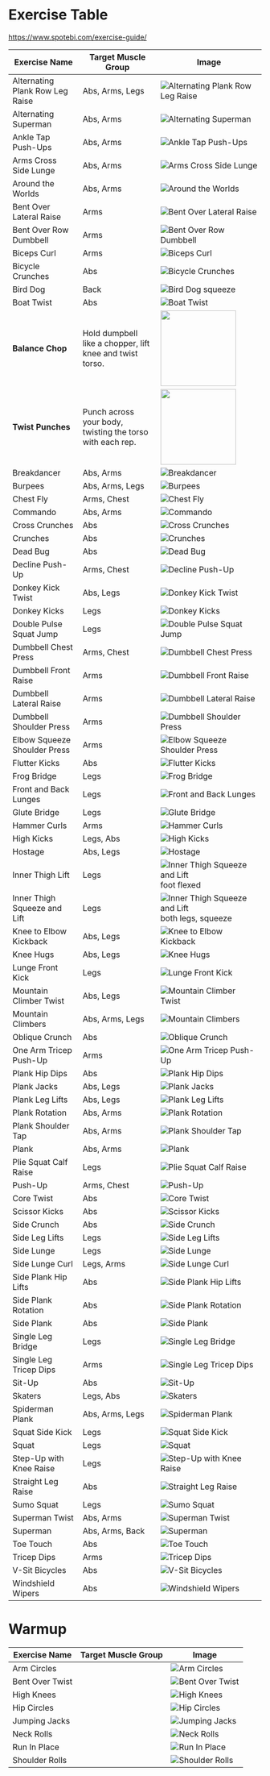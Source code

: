 # Exercise Table
https://www.spotebi.com/exercise-guide/

| Exercise Name                | Target Muscle Group    | Image                                                     |
| ---------------------------- | ---------------------- | --------------------------------------------------------- |
| Alternating Plank Row Leg Raise | Abs, Arms, Legs        | ![Alternating Plank Row Leg Raise](./images/alternating-plank-row-leg-raise.jpg) |
| Alternating Superman          | Abs, Arms             | ![Alternating Superman](./images/alternating-superman.jpg) |
| Ankle Tap Push-Ups            | Abs, Arms             | ![Ankle Tap Push-Ups](./images/ankle-tap-push-ups.jpg)     |
| Arms Cross Side Lunge            | Abs, Arms             | ![Arms Cross Side Lunge](./images/arms-cross-side-lunge.jpg)     |
| Around the Worlds             | Abs, Arms             | ![Around the Worlds](./images/around-the-worlds.jpg)       |
| Bent Over Lateral Raise       | Arms                  | ![Bent Over Lateral Raise](./images/bent-over-lateral-raise.jpg) |
| Bent Over Row Dumbbell        | Arms                  | ![Bent Over Row Dumbbell](./images/bent-over-row-dumbbell.jpg) |
| Biceps Curl                   | Arms                  | ![Biceps Curl](./images/biceps-curl.jpg)                   |
| Bicycle Crunches              | Abs                   | ![Bicycle Crunches](./images/bicycle-crunches.jpg)         |
| Bird Dog | Back                  | ![Bird Dog](./images/bird-dog.jpg) squeeze|
| Boat Twist                    | Abs                   | ![Boat Twist](./images/boat-twist.jpg)                     |
| **Balance Chop**| Hold dumpbell like a chopper, lift knee and twist torso. | <img src="./images/balance-chop.jpg" width="150" /> |
| **Twist Punches**                | Punch across your body, twisting the torso with each rep. | <img src="./images/boxer-squat-punch.jpg" width="150" /> |
| Breakdancer                   | Abs, Arms             | ![Breakdancer](./images/breakdancer.jpg)                   |
| Burpees                       | Abs, Arms, Legs       | ![Burpees](./images/burpees.jpg)                           |
| Chest Fly                     | Arms, Chest           | ![Chest Fly](./images/chest-fly.jpg)                       |
| Commando                      | Abs, Arms             | ![Commando](./images/commando.jpg)                         |
| Cross Crunches                | Abs                   | ![Cross Crunches](./images/cross-crunches.jpg)             |
| Crunches                      | Abs                   | ![Crunches](./images/crunches.jpg)                         |
| Dead Bug                      | Abs                   | ![Dead Bug](./images/dead-bug.jpg)                         |
| Decline Push-Up               | Arms, Chest           | ![Decline Push-Up](./images/decline-push-up.jpg)           |
| Donkey Kick Twist             | Abs, Legs             | ![Donkey Kick Twist](./images/donkey-kick-twist.jpg)       |
| Donkey Kicks                  | Legs                  | ![Donkey Kicks](./images/donkey-kicks.jpg)                 |
| Double Pulse Squat Jump       | Legs                  | ![Double Pulse Squat Jump](./images/double-pulse-squat-jump.jpg) |
| Dumbbell Chest Press          | Arms, Chest           | ![Dumbbell Chest Press](./images/dumbbell-chest-press.jpg) |
| Dumbbell Front Raise          | Arms                  | ![Dumbbell Front Raise](./images/dumbbell-front-raise.jpg) |
| Dumbbell Lateral Raise        | Arms                  | ![Dumbbell Lateral Raise](./images/dumbbell-lateral-raise.jpg) |
| Dumbbell Shoulder Press       | Arms                  | ![Dumbbell Shoulder Press](./images/dumbbell-shoulder-press.jpg) |
| Elbow Squeeze Shoulder Press  | Arms                  | ![Elbow Squeeze Shoulder Press](./images/elbow-squeeze-shoulder-press.jpg) |
| Flutter Kicks                 | Abs                   | ![Flutter Kicks](./images/flutter-kicks.jpg)               |
| Frog Bridge                   | Legs                  | ![Frog Bridge](./images/frog-bridge.jpg)                   |
| Front and Back Lunges         | Legs                  | ![Front and Back Lunges](./images/front-and-back-lunges.jpg) |
| Glute Bridge                  | Legs                  | ![Glute Bridge](./images/glute-bridge.jpg)                 |
| Hammer Curls                  | Arms                  | ![Hammer Curls](./images/hammer-curls.jpg)                 |
| High Kicks                    | Legs, Abs             | ![High Kicks](./images/high-kicks.jpg)                     |
| Hostage                       | Abs, Legs             | ![Hostage](./images/hostage.jpg)                           |
|Inner Thigh Lift|Legs|![Inner Thigh Squeeze and Lift](./images/inner-thigh-lift.jpg) foot flexed | 
| Inner Thigh Squeeze and Lift  | Legs                  | ![Inner Thigh Squeeze and Lift](./images/inner-thigh-squeeze-and-lift.jpg) both legs, squeeze|
| Knee to Elbow Kickback        | Abs, Legs             | ![Knee to Elbow Kickback](./images/knee-to-elbow-kickback.jpg) |
| Knee Hugs        | Abs, Legs             | ![Knee Hugs](./images/knee-hugs.jpg) |
| Lunge Front Kick              | Legs                  | ![Lunge Front Kick](./images/lunge-front-kick.jpg)         |
| Mountain Climber Twist        | Abs, Legs             | ![Mountain Climber Twist](./images/mountain-climber-twist.jpg) |
| Mountain Climbers             | Abs, Arms, Legs       | ![Mountain Climbers](./images/mountain-climbers.jpg)       |
| Oblique Crunch                | Abs                   | ![Oblique Crunch](./images/oblique-crunch.jpg)             |
| One Arm Tricep Push-Up        | Arms                  | ![One Arm Tricep Push-Up](./images/one-arm-tricep-push-up.jpg) |
| Plank Hip Dips                | Abs                   | ![Plank Hip Dips](./images/plank-hip-dips.jpg)             |
| Plank Jacks                   | Abs, Legs             | ![Plank Jacks](./images/plank-jacks.jpg)                   |
| Plank Leg Lifts               | Abs, Legs             | ![Plank Leg Lifts](./images/plank-leg-lifts.jpg)           |
| Plank Rotation                | Abs, Arms             | ![Plank Rotation](./images/plank-rotation.jpg)             |
| Plank Shoulder Tap            | Abs, Arms             | ![Plank Shoulder Tap](./images/plank-shoulder-tap.jpg)     |
| Plank                         | Abs, Arms             | ![Plank](./images/plank.jpg)                               |
| Plie Squat Calf Raise         | Legs                  | ![Plie Squat Calf Raise](./images/plie-squat-calf-raise.jpg) |
| Push-Up                       | Arms, Chest           | ![Push-Up](./images/push-up.jpg)                           |
| Core Twist                 | Abs                   | ![Core Twist](./images/core-twist.jpg)               |
| Scissor Kicks                 | Abs                   | ![Scissor Kicks](./images/scissor-kicks.jpg)               |
| Side Crunch                   | Abs                   | ![Side Crunch](./images/side-crunch.jpg)                   |
| Side Leg Lifts                | Legs                  | ![Side Leg Lifts](./images/side-leg-lifts.jpg)             |
| Side Lunge                    | Legs                  | ![Side Lunge](./images/side-lunge.jpg)                     |
| Side Lunge Curl               | Legs, Arms                  | ![Side Lunge Curl](./images/side-lunge-curl.jpg)                     |
| Side Plank Hip Lifts          | Abs                   | ![Side Plank Hip Lifts](./images/side-plank-hip-lifts.jpg) |
| Side Plank Rotation           | Abs                   | ![Side Plank Rotation](./images/side-plank-rotation.jpg)   |
| Side Plank                    | Abs                   | ![Side Plank](./images/side-plank.jpg)                     |
| Single Leg Bridge             | Legs                  | ![Single Leg Bridge](./images/single-leg-bridge.jpg)       |
| Single Leg Tricep Dips        | Arms                  | ![Single Leg Tricep Dips](./images/single-leg-tricep-dips.jpg) |
| Sit-Up                        | Abs                   | ![Sit-Up](./images/sit-up.jpg)                             |
| Skaters                       | Legs, Abs             | ![Skaters](./images/skaters.jpg)                           |
| Spiderman Plank               | Abs, Arms, Legs       | ![Spiderman Plank](./images/spiderman-plank.jpg)           |
| Squat Side Kick               | Legs                  | ![Squat Side Kick](./images/squat-side-kick.jpg)           |
| Squat                         | Legs                  | ![Squat](./images/squat.jpg)                               |
| Step-Up with Knee Raise       | Legs                  | ![Step-Up with Knee Raise](./images/step-up-with-knee-raise.jpg) |
| Straight Leg Raise            | Abs                   | ![Straight Leg Raise](./images/straight-leg-raise.jpg)     |
| Sumo Squat                    | Legs                  | ![Sumo Squat](./images/sumo-squat.jpg)                     |
| Superman Twist                | Abs, Arms             | ![Superman Twist](./images/superman-twist.jpg)             |
| Superman                      | Abs, Arms, Back       | ![Superman](./images/superman.jpg)                         |
| Toe Touch                     | Abs                   | ![Toe Touch](./images/toe-touch.jpg)                       |
| Tricep Dips                   | Arms                  | ![Tricep Dips](./images/tricep-dips.jpg)                   |
| V-Sit Bicycles                | Abs                   | ![V-Sit Bicycles](./images/v-sit-bicycles.jpg)             |
| Windshield Wipers             | Abs                   | ![Windshield Wipers](./images/windshield-wipers.jpg)       |



# Warmup


| Exercise Name                | Target Muscle Group    | Image                                                     |
| ---------------------------- | ---------------------- | --------------------------------------------------------- |
| Arm Circles |         | ![Arm Circles](./images/arm-circles-warmup.jpg) |
| Bent Over Twist |         | ![Bent Over Twist](./images/bent-over-twist-warmup.jpg) |
| High Knees |        | ![High Knees](./images/high-knees-warmup.jpg) |
| Hip Circles |        | ![Hip Circles](./images/hip-circles-warmup.jpg) |
| Jumping Jacks          | |   ![Jumping Jacks](./images/jumping-jacks-warmup.jpg)           |
| Neck Rolls |        | ![Neck Rolls](./images/neck-rolls-warmup.jpg) |
| Run In Place |        | ![Run In Place](./images/run-in-place-warmup.jpg) |
| Shoulder Rolls |        | ![Shoulder Rolls](./images/shoulder-rolls-warmup.jpg) |
